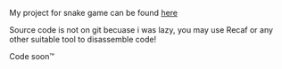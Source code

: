My project for snake game can be found [here](https://github.com/Thoq-jar/Snake.git)


Source code is not on git becuase i was lazy, you may use Recaf or any other suitable tool to disassemble code!

Code soon:tm:
